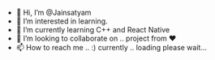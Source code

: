 - 👋 Hi, I’m @Jainsatyam
- 👀 I’m interested in learning.
- 🌱 I’m currently learning C++ and  React Native
- 💞️ I’m looking to collaborate on .. project from ❤️
- 📫 How to reach me .. :) currently .. loading please wait...

<!---
Jainsatyam/Jainsatyam is a ✨ special ✨ repository because its `README.md` (this file) appears on your GitHub profile.
You can click the Preview link to take a look at your changes.
--->

